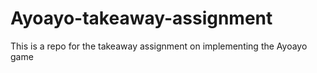 # Ayoayo-takeaway-assignment
This is a  repo for the takeaway assignment on implementing the Ayoayo game
